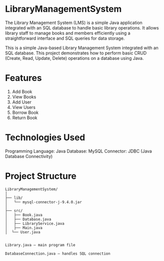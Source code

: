 # LibraryManagementSystem
The Library Management System (LMS) is a simple Java application integrated with an SQL database to handle basic library operations. It allows library staff to manage books and members efficiently using a straightforward interface and SQL queries for data storage.

This is a simple Java-based Library Management System integrated with an SQL database. This project demonstrates how to perform basic CRUD (Create, Read, Update, Delete) operations on a database using Java.

# Features
1. Add Book
2. View Books
3. Add User
4. View Users
5. Borrow Book
6. Return Book

# Technologies Used

Programming Language: Java
Database: MySQL
Connector: JDBC (Java Database Connectivity)

# Project Structure
```
LibraryManagementSystem/
│
├── lib/
│   └── mysql-connector-j-9.4.0.jar   
│
├── src/
│   ├── Book.java
│   ├── Database.java
│   ├── LibraryService.java
│   ├── Main.java
│  └── User.java


Library.java — main program file

DatabaseConnection.java — handles SQL connection
```
